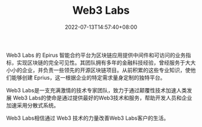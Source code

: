 ﻿---
weight: 
title: "Web3 Labs"
description: "Web3 Labs 的 Epirus 智能合约平台为区块链应用提供中间件和可访问的业务指标，实现区块链的完全可见性"
date: 2022-07-13T14:57:40+08:00
lastmod: 2022-07-13T14:57:40+08:00
draft: false
authors: ["Simon"]
featuredImage: "web3-labs.jpg"
link: "https://www.web3labs.com/"
tags: ["研究机构","Web3 Labs"]
categories: ["navigation"]
navigation: ["研究机构"]
lightgallery: true
toc: true
pinned: false
recommend: false
recommend1: false
---
Web3 Labs 的 Epirus 智能合约平台为区块链应用提供中间件和可访问的业务指标，实现区块链的完全可见性。其团队拥有多年的金融科技经验，曾经服务于大大小小的企业，并负责一些领先的开源区块链项目。从前积累的这些专业知识，使他们能够创建 Eprius，这一根据企业的特定需求量身定制的独特平台。

Web3 Labs是一支充满激情的技术专家团队，致力于通过颠覆性技术加速人类发展
Web3 Labs的使命是通过提供最好的Web3技术和服务，帮助开发人员和企业加速采用分散式系统。


Web3 Labs相信通过 Web3 技术的力量改善Web3 Labs客户的生活。